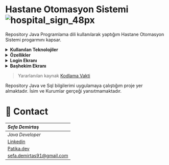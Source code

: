 # Hastane Otomasyon Sistemi ![hospital_sign_48px](https://user-images.githubusercontent.com/39422788/223202201-5a5b345f-b20c-42fe-9d66-8d39e2ff3e9c.png) 


Repository Java Programlama dili kullanılarak yaptığım Hastane Otomasyon Sistemi progarmını kapsar. 
<details><summary><b>Kullanılan Teknolojiler</b></summary>
   <p>
  <ul>
     <li>Java</li>
  <li>Java JDBS</li>
  <li>Java Swing</li>
  <li>SQL</li>
  <li>PostgreSQL</li>
  </ul> 
</p>
</details>

<details><summary><b>Özellikler</b></summary>

<p>
 <ul>
  <li>Başhekim</li>
      - Sisteme Doctor ekleme yetkisi vardır.
   <br>- Sisteme poliklinik ekleme yetkisi vardır.   
  <br>- Polikliniklere Doctor ataması yetkisi vardır.
  
  <li>  Doctor</li>
  - Görevli olduğu poliklinik müsait olduğu zamanları sisteme ekler. 
  <li> Hasta</li>
  - Kayıt olabilir.
  <br> - Randevu alabilir.
   </ul>
</p>
</details>
<details><summary><b>Login Ekranı</b></summary>

<p>
<ul>
  <li>Kulllanılma Amacı</li>
  <br>- Baş hekim ve doctor girişi gerçekleştirilir.   
</p>
<img src="https://github.com/tugsef/hospitalAutomatoinSystem/blob/main/LoginGUI.PNG" alt="www.github.com">
<p>

  <br>- Hasta kayıtlı ise giriş yapabilir veya kayıt olabilir.   
</p>

<img src="https://github.com/tugsef/hospitalAutomatoinSystem/blob/main/LoginGUI2.PNG" alt="www.github.com">
</details>
<details><summary><b>Başhekim Ekranı</b></summary>




https://user-images.githubusercontent.com/39422788/223234515-c18dda32-9c5c-4482-98e3-1abaf9ebfa15.mp4



</details>

> Yararlanılan kaynak [Kodlama Vakti](https://www.youtube.com/@KodlamaVakti)



Repository Java ve Sql bilgilerimi uygulamaya çalıştığım proje yer almaktadır. İsim ve Kurumlar gerçeği yansıtmamaktadır.

 # :e-mail: Contact
|***Sefa Demirtaş***|
|:-------------|
|*Java Developer*|
|[Linkedin](https://www.linkedin.com/in/sefa-demirta%C5%9F-86b473230/)|
|[Patika.dev](https://app.patika.dev/sefad)|
|sefa.demirtas91@gmail.com|

